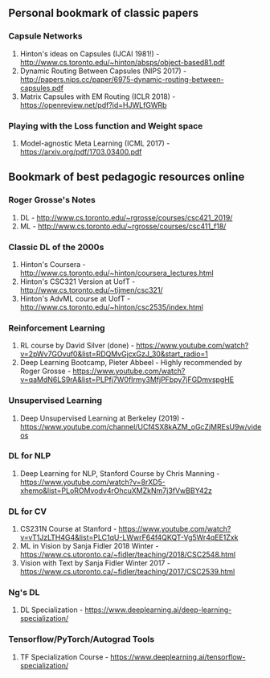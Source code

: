## Personal bookmark of classic papers

### Capsule Networks 
1. Hinton's ideas on Capsules (IJCAI 1981!) - http://www.cs.toronto.edu/~hinton/absps/object-based81.pdf 
2. Dynamic Routing Between Capsules (NIPS 2017) - http://papers.nips.cc/paper/6975-dynamic-routing-between-capsules.pdf
3. Matrix Capsules with EM Routing (ICLR 2018) - https://openreview.net/pdf?id=HJWLfGWRb

### Playing with the Loss function and Weight space
1. Model-agnostic Meta Learning (ICML 2017) - https://arxiv.org/pdf/1703.03400.pdf 

## Bookmark of best pedagogic resources online

### Roger Grosse's Notes 
1. DL - http://www.cs.toronto.edu/~rgrosse/courses/csc421_2019/
2. ML - http://www.cs.toronto.edu/~rgrosse/courses/csc411_f18/

### Classic DL of the 2000s
1. Hinton's Coursera - http://www.cs.toronto.edu/~hinton/coursera_lectures.html
2. Hinton's CSC321 Version at UofT - http://www.cs.toronto.edu/~tijmen/csc321/
3. Hinton's AdvML course at UofT - http://www.cs.toronto.edu/~hinton/csc2535/index.html

### Reinforcement Learning
1. RL course by David Silver (done) - https://www.youtube.com/watch?v=2pWv7GOvuf0&list=RDQMvGjcxGzJ_30&start_radio=1
2. Deep Learning Bootcamp, Pieter Abbeel - Highly recommended by Roger Grosse - https://www.youtube.com/watch?v=qaMdN6LS9rA&list=PLPfj7W0fIrmy3MfjPFbpy7jFGDmvspgHE 

### Unsupervised Learning
1. Deep Unsupervised Learning at Berkeley (2019) - https://www.youtube.com/channel/UCf4SX8kAZM_oGcZjMREsU9w/videos

### DL for NLP
1. Deep Learning for NLP, Stanford Course by Chris Manning - https://www.youtube.com/watch?v=8rXD5-xhemo&list=PLoROMvodv4rOhcuXMZkNm7j3fVwBBY42z

### DL for CV
1. CS231N Course at Stanford - https://www.youtube.com/watch?v=vT1JzLTH4G4&list=PLC1qU-LWwrF64f4QKQT-Vg5Wr4qEE1Zxk
2. ML in Vision by Sanja Fidler 2018 Winter - https://www.cs.utoronto.ca/~fidler/teaching/2018/CSC2548.html
3. Vision with Text by Sanja Fidler Winter 2017 - https://www.cs.utoronto.ca/~fidler/teaching/2017/CSC2539.html

### Ng's DL
1. DL Specialization - https://www.deeplearning.ai/deep-learning-specialization/

### Tensorflow/PyTorch/Autograd Tools
1. TF Specialization Course - https://www.deeplearning.ai/tensorflow-specialization/

